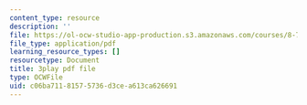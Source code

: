 ```yaml
---
content_type: resource
description: ''
file: https://ol-ocw-studio-app-production.s3.amazonaws.com/courses/8-701-introduction-to-nuclear-and-particle-physics-fall-2020/c06ba71181575736d3cea613ca626691_JSlXpd9zm6Q.pdf
file_type: application/pdf
learning_resource_types: []
resourcetype: Document
title: 3play pdf file
type: OCWFile
uid: c06ba711-8157-5736-d3ce-a613ca626691
---
```

